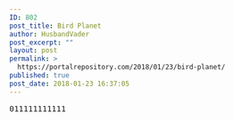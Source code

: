 ```yaml
---
ID: 802
post_title: Bird Planet
author: HusbandVader
post_excerpt: ""
layout: post
permalink: >
  https://portalrepository.com/2018/01/23/bird-planet/
published: true
post_date: 2018-01-23 16:37:05
---
```

<pre>011111111111</pre>